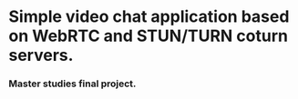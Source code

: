 # Simple video chat application based on WebRTC and STUN/TURN coturn servers.
### Master studies final project.
